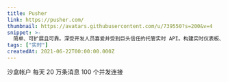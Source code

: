```yaml
---
title: Pusher
link: https://pusher.com/
thumbnail: https://avatars.githubusercontent.com/u/739550?s=200&v=4
snippet: >-
  简单、可扩展且可靠。深受开发人员喜爱并受到巨头信任的托管实时 API。构建实时仪表板、通知、地理跟踪、聊天等。
tags: ["实时"]
createdAt: 2021-06-22T00:00:00.000Z
---
```

沙盒帐户
每天 20 万条消息
100 个并发连接